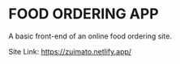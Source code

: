 # FOOD ORDERING APP
A basic front-end of an online food ordering site.

Site Link: https://zuimato.netlify.app/
